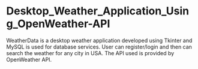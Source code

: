 # Desktop_Weather_Application_Using_OpenWeather-API

WeatherData is a desktop weather application developed using Tkinter and MySQL is used for database services. User can register/login and then can search the weather for any city in USA. The API used is provided by OpenWeather API.
